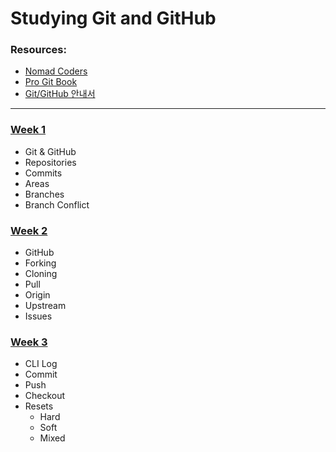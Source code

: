 # Studying Git and GitHub

### Resources:

- [Nomad Coders](https://nomadcoders.co/git-for-beginners/lobby)
- [Pro Git Book](https://git-scm.com/book/en/v2)
- [Git/GitHub 안내서](https://subicura.com/git/)

---

### [Week 1](https://github.com/yewonyoana/git-study/blob/d7aa16ae5e4d46d529292e027934e727de9e4298/w1/week_one.md)

- Git & GitHub
- Repositories
- Commits
- Areas
- Branches
- Branch Conflict

### [Week 2](https://github.com/yewonyoana/git-study/blob/d7aa16ae5e4d46d529292e027934e727de9e4298/w2/week_two.md)

- GitHub
- Forking
- Cloning
- Pull
- Origin
- Upstream
- Issues

### [Week 3](w3/week_three.md)

- CLI Log
- Commit
- Push
- Checkout
- Resets
  - Hard
  - Soft
  - Mixed

